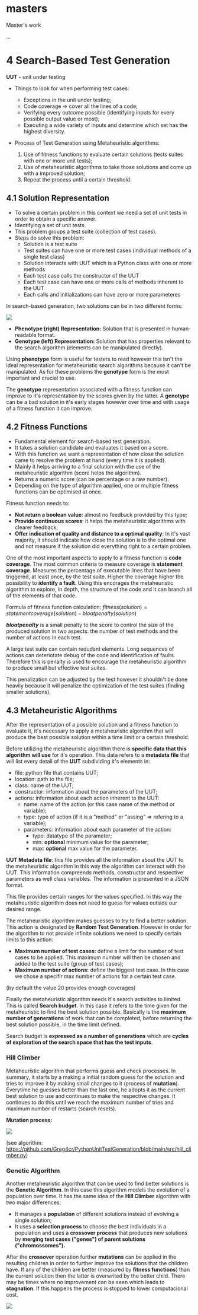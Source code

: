 # masters
Master's work

...

# 4 Search-Based Test Generation

**UUT** - unit under testing

- Things to look for when performing test cases:
    - Exceptions in the unit under testing;
    - Code coverage => cover all the lines of a code;
    - Verifying every outcome possible (identifying inputs for every possible output value or most);
    - Executing a wide variety of inputs and determine which set has the highest diversity.

- Process of Test Generation using Metaheuristic algorithms:

    1. Use of fitness functions to evaluate certain solutions (tests suites with one or more unit tests);
    2. Use of metaheuristic algorithms to take those solutions and come up with a improved solution;
    3. Repeat the process until a certain threshold.

## 4.1 Solution Representation

- To solve a certain problem in this context we need a set of unit tests in order to obtain a specific answer.
- Identifying a set of unit tests.
- This problem groups a test suite (collection of test cases).
- Steps do solve this problem:
    - Solution is a test suite
    - Test suites can have one or more test cases (individual methods of a single test class)
    - Solution interacts with UUT which is a Python class with one or more methods
    - Each test case calls the constructor of the UUT
    - Each test case can have one or more calls of methods inherent to the UUT
    - Each calls and initializations can have zero or more parameteres

In search-based generation, two solutions can be in two different forms:

![](https://i.imgur.com/OYTDVb3.png)

- **Phenotype (right) Representation:** Solution that is presented in human-readable format.
- **Genotype (left) Representation:** Solution that has properties relevant to the search algorithm (elements can be manipulated directly).

Using **phenotype** form is useful for testers to read however this isn't the ideal representation for metaheuristic search algorithms because it can't be manipulated. As for these problems the **genotype** form is the most important and crucial to use.

The **genotype** representation associated with a fitness function can improve to it's representation by the scores given by the latter. A **genotype** can be a bad solution in it's early stages however over time and with usage of a fitness function it can improve.

## 4.2 Fitness Functions

- Fundamental element for search-based test generation.
- It takes a solution candidate and evaluates it based on a score.
- With this function we want a representation of how close the solution came to resolve the problem at hand (every time it is applied).
- Mainly it helps arriving to a final solution with the use of the metaheuristic algorithm (score helps the algorithm).
- Returns a numeric score (can be percentage or a raw number).
- Depending on the type of algorithm applied, one or multiple fitness functions can be optimised at once.

Fitness function needs to:
- **Not return a boolean value**: almost no feedback provided by this type;
- **Provide continuous scores**: it helps the metaheuristic algorithms with clearer feedback;
- **Offer indication of quality and distance to a optimal quality**: In it's vast majority, it should indicate how close the solution is to the optimal one and not measure if the solution did everything right to a certain problem.

One of the most important aspects to apply to a fitness function is **code coverage**. The most common criteria to measure coverage is **statement coverage**. Measures the percentage of executable lines that have been triggered, at least once, by the test suite. Higher the coverage higher the possibility to **identify a fault**. Using this encorages the metaheuristic algorithm to explore, in depth, the structure of the code and it can branch all of the elements of that code.

Formula of fitness function calculation:
$fitness(solution) = statement coverage(solution) − bloat penalty(solution)$

**$bloatpenalty$** is a small penalty to the score to control the size of the produced solution in two aspects:
the number of test methods and the number of actions in each test.

A large test suite can contain redudant elements. Long sequences of actions can deteriotate debug of the code and identification of faults. Therefore this is penalty is used to encourage the metaheuristic algorithm to produce small but effective test suites.

This penalization can be adjusted by the test however it shouldn't be done heavily because it will penalize the optimization of the test suites (finding smaller solutions).

## 4.3 Metaheuristic Algorithms

After the representation of a possible solution and a fitness function to evaluate it, it's necessary to apply a metaheuristic algorithm that will produce the best possible solution within a time limit or a certain threshold.

Before utilizing the metaheuristic algorithm there is **specific data that this algorithm will use** for it's operation. This data refers to a **metadata file** that will list every detail of the **UUT** subdividing it's elements in:

- file: python file that contains UUT;
- location: path to the file;
- class: name of the UUT;
- constructor: information about the parameters of the UUT;
- actions: information about each action inherent to the UUT:
    - name: name of the action (or this case name of the method or variable);
    - type: type of action (if it is a "method" or "assing" => refering to a variable);
    - parameters: information about each parameter of the action:
        - type: datatype of the parameter;
        - min: **optional** minimum value for the parameter;
        - max: **optional** max value for the parameter.

**UUT Metadata file**: this file provides all the information about the UUT to the metaheuristic algorithm in this way the algorithm can interact with the UUT. This information compreends methods, constructor and respective parameters as well class variables. The information is presented in a JSON format.

This file provides certain ranges for the values specified. In this way the metaheuristic algorithm does not need to guess for values outside our desired range.

The metaheuristic algorithm makes guesses to try to find a better solution. This action is designated by **Random Test Generation**. However in order for the algorithm to not provide infinite solutions we need to specify certain limits to this action:

- **Maximum number of test cases:** define a limit for the number of test cases to be applied. This maximum number will then be chosen and added to the test suite (group of test cases);
- **Maximum number of actions:** define the biggest test case. In this case we chose a specifir max number of actions for a certain test case.

(by default the value 20 provides enough coverages)

Finally the metaheuristic algorithm needs it's search activities to limited. This is called **Search budget**. In this case it refers to the time given for the metaheuristic to find the best solution possible. Basically is the **maximum number of generations** of work that can be completed, before returning the best solution possible, in the time limit defined.

Search budget is **expressed as a number of generations** which are **cycles of exploration of the search space that has the test inputs**.

### Hill Climber

Metaheuristic algorithm that performs guess and check processes. In summary, it starts by a making a initial random guess for the solution and tries to improve it by making small changes to it (process of **mutation**). Everytime he guesses better than the last one, he adopts it as the current best solution to use and continues to make the respective changes. It continues to do this until we reach the maximum number of tries and maximum number of restarts (search resets).


**Mutation process:**

![](https://i.imgur.com/zCRweHL.png)

(see algorithm: https://github.com/Greg4cr/PythonUnitTestGeneration/blob/main/src/hill_climber.py)

### Genetic Algorithm

Another metaheuristic algorithm that can be used to find better solutions is the **Genetic Algorithm**. In this case this algorithm models the evolution of a population over time. It has the same idea of the **Hill Climber** algorithm with two major differences. 

- It manages a **population** of different solutions instead of evolving a single solution;
- It uses a **selection process** to choose the best individuals in a population and uses a **crossover process** that produces new solutions by **merging test cases ("genes") of parent solutions ("chromossomes").** 

After the **crossover** operation further **mutations** can be applied in the resulting children in order to further improve the solutions that the children have. If any of the children are better (measured by **fitness functions**) than the current solution then the latter is overwrited by the better child. There may be times where no improvement can be seen which leads to **stagnation**. If this happens the process is stopped to lower computacional cost.

![](https://i.imgur.com/9Fy0FfX.png)















